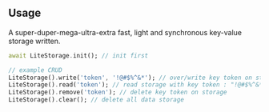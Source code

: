 ## Usage
A super-duper-mega-ultra-extra fast, light and synchronous key-value storage written.

```dart
await LiteStorage.init(); // init first

// example CRUD
LiteStorage().write('token', '!@#$%^&*'); // over/write key token on storage
LiteStorage().read('token'); // read storage with key token : "!@#$%^&*"
LiteStorage().remove('token'); // delete key token on storage
LiteStorage().clear(); // delete all data storage
```
